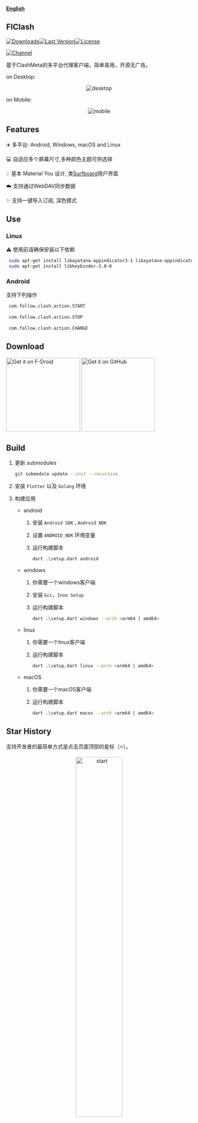<div>

[**English**](README.md)

</div>

## FlClash

[![Downloads](https://img.shields.io/github/downloads/chen08209/FlClash/total?style=flat-square&logo=github)](https://github.com/chen08209/FlClash/releases/)[![Last Version](https://img.shields.io/github/release/chen08209/FlClash/all.svg?style=flat-square)](https://github.com/chen08209/FlClash/releases/)[![License](https://img.shields.io/github/license/chen08209/FlClash?style=flat-square)](LICENSE)

[![Channel](https://img.shields.io/badge/Telegram-Channel-blue?style=flat-square&logo=telegram)](https://t.me/FlClash)

基于ClashMeta的多平台代理客户端，简单易用，开源无广告。

on Desktop:
<p style="text-align: center;">
    <img alt="desktop" src="snapshots/desktop.gif">
</p>

on Mobile:
<p style="text-align: center;">
    <img alt="mobile" src="snapshots/mobile.gif">
</p>

## Features

✈️ 多平台: Android, Windows, macOS and Linux

💻 自适应多个屏幕尺寸,多种颜色主题可供选择

💡 基本 Material You 设计, 类[Surfboard](https://github.com/getsurfboard/surfboard)用户界面

☁️ 支持通过WebDAV同步数据

✨ 支持一键导入订阅, 深色模式

## Use

### Linux

⚠️ 使用前请确保安装以下依赖

   ```bash
    sudo apt-get install libayatana-appindicator3-1 libayatana-appindicator3-dev
    sudo apt-get install libkeybinder-3.0-0
   ```

### Android

支持下列操作

   ```bash
    com.follow.clash.action.START
    
    com.follow.clash.action.STOP
    
    com.follow.clash.action.CHANGE
   ```

## Download

<a href="https://chen08209.github.io/FlClash-fdroid-repo/repo?fingerprint=789D6D32668712EF7672F9E58DEEB15FBD6DCEEC5AE7A4371EA72F2AAE8A12FD"><img alt="Get it on F-Droid" src="snapshots/get-it-on-fdroid.svg" width="200px"/></a> <a href="https://github.com/chen08209/FlClash/releases"><img alt="Get it on GitHub" src="snapshots/get-it-on-github.svg" width="200px"/></a>

## Build

1. 更新 submodules
   ```bash
   git submodule update --init --recursive
   ```

2. 安装 `Flutter` 以及 `Golang` 环境

3. 构建应用

    - android

        1. 安装  `Android SDK` ,  `Android NDK`

        2. 设置 `ANDROID_NDK` 环境变量

        3. 运行构建脚本

           ```bash
           dart .\setup.dart android
           ```

    - windows

        1. 你需要一个windows客户端

        2. 安装 `Gcc`，`Inno Setup`

        3. 运行构建脚本

           ```bash
           dart .\setup.dart windows --arch <arm64 | amd64>
           ```

    - linux

        1. 你需要一个linux客户端

        2. 运行构建脚本

           ```bash
           dart .\setup.dart linux --arch <arm64 | amd64>
           ```

    - macOS

        1. 你需要一个macOS客户端

        2. 运行构建脚本

           ```bash
           dart .\setup.dart macos --arch <arm64 | amd64>
           ```

## Star History

支持开发者的最简单方式是点击页面顶部的星标（⭐）。

<p style="text-align: center;">
    <a href="https://api.star-history.com/svg?repos=chen08209/FlClash&Date">
        <img alt="start" width=50% src="https://api.star-history.com/svg?repos=chen08209/FlClash&Date"/>
    </a>
</p>
